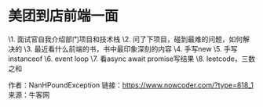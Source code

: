 # 美团到店前端一面

\1. 面试官自我介绍部门项目和技术栈
\2. 问了下项目，碰到最难的问题，如何解决的
\3. 最近看什么前端的书，书中最印象深刻的内容
\4. 手写new
\5. 手写instanceof
\6. event loop
\7. 看async await promise写结果
\8. leetcode，三数之和



作者：NanHPoundException
链接：https://www.nowcoder.com/?type=818_1
来源：牛客网